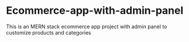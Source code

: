# Ecommerce-app-with-admin-panel
This is an MERN stack ecommerce app project with admin panel to customize products and categories

